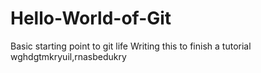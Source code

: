 # Hello-World-of-Git
Basic starting point to git life
Writing this to finish a tutorial
wghdgtmkryuil,rnasbedukry
